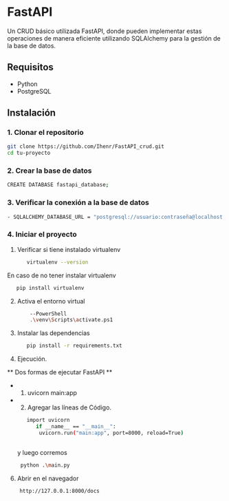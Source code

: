 # FastAPI
Un CRUD básico utilizada FastAPI, donde pueden implementar estas operaciones de manera eficiente utilizando SQLAlchemy para la gestión de la base de datos. 
## Requisitos

- Python 
- PostgreSQL

## Instalación

### 1. Clonar el repositorio

```sh
git clone https://github.com/Ihenr/FastAPI_crud.git
cd tu-proyecto
```
### 2. Crear la base de datos 

```sh
CREATE DATABASE fastapi_database;
```
### 3. Verificar la conexión a la base de datos  

```sh
- SQLALCHEMY_DATABASE_URL = "postgresql://usuario:contraseña@localhost:5432/nombre_db"
```

### 4. Iniciar el proyecto 
1. Verificar si tiene instalado virtualenv
   ```sh
      virtualenv --version
   ```
En caso de no tener instalar  virtualenv
   ```sh
      pip install virtualenv
   ```
2. Activa el entorno virtual  
   ```sh
       --PowerShell
       .\venv\Scripts\activate.ps1
   ```
4. Instalar las dependencias 
   ```sh
      pip install -r requirements.txt
   ```
5. Ejecución.
   
** Dos formas de ejecutar FastAPI **
  - 1. uvicorn main:app 
  - 2. Agregar las líneas de Código.
     ```sh
        import uvicorn
           if __name__ == "__main__":
            uvicorn.run("main:app", port=8000, reload=True)
      
     ```
     y luego corremos
    ```sh
     python .\main.py
    ```
     
6. Abrir en el navegador
  ```sh
      http://127.0.0.1:8000/docs
   ```
    

